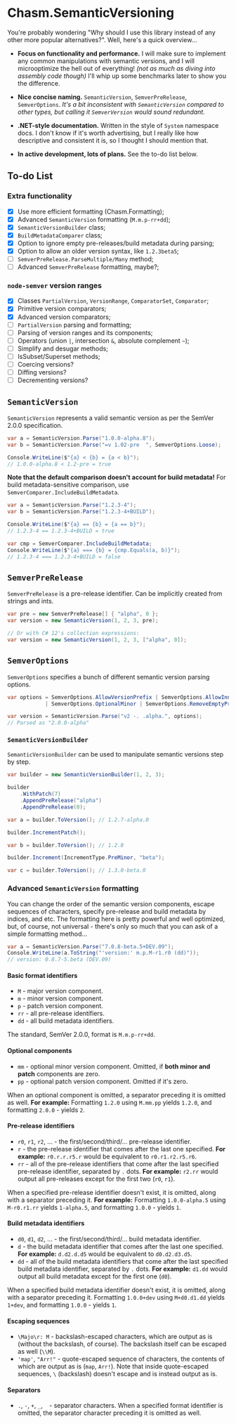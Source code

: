 # Chasm.SemanticVersioning

You're probably wondering "Why should I use this library instead of any other more popular alternatives?". Well, here's a quick overview...

- **Focus on functionality and performance.** I will make sure to implement any common manipulations with semantic versions, and I will microoptimize the hell out of everything! *(not as much as diving into assembly code though)* I'll whip up some benchmarks later to show you the difference.

- **Nice concise naming.** `SemanticVersion`, `SemverPreRelease`, `SemverOptions`. *It's a bit inconsistent with `SemanticVersion` compared to other types, but calling it `SemverVersion` would sound redundant.*

- **.NET-style documentation.** Written in the style of `System` namespace docs. I don't know if it's worth advertising, but I really like how descriptive and consistent it is, so I thought I should mention that.

- **In active development, lots of plans.** See the to-do list below.

## To-do List

### Extra functionality

- [x] Use more efficient formatting (Chasm.Formatting);
- [x] Advanced `SemanticVersion` formatting (`M.m.p-rr+dd`);
- [x] `SemanticVersionBuilder` class;
- [x] `BuildMetadataComparer` class;
- [x] Option to ignore empty pre-releases/build metadata during parsing;
- [x] Option to allow an older version syntax, like `1.2.3beta5`;
- [ ] `SemverPreRelease.ParseMultiple/Many` method;
- [ ] Advanced `SemverPreRelease` formatting, maybe?;

### `node-semver` version ranges

- [x] Classes `PartialVersion`, `VersionRange`, `ComparatorSet`, `Comparator`;
- [x] Primitive version comparators;
- [x] Advanced version comparators;
- [ ] `PartialVersion` parsing and formatting;
- [ ] Parsing of version ranges and its components;
- [ ] Operators (union `|`, intersection `&`, absolute complement `~`);
- [ ] Simplify and desugar methods;
- [ ] IsSubset/Superset methods;
- [ ] Coercing versions?
- [ ] Diffing versions?
- [ ] Decrementing versions?

## `SemanticVersion`

`SemanticVersion` represents a valid semantic version as per the SemVer 2.0.0 specification.

```cs
var a = SemanticVersion.Parse("1.0.0-alpha.8");
var b = SemanticVersion.Parse("=v 1.02-pre  ", SemverOptions.Loose);

Console.WriteLine($"{a} < {b} = {a < b}");
// 1.0.0-alpha.8 < 1.2-pre = true
```

**Note that the default comparison doesn't account for build metadata!** For build metadata-sensitive comparison, use `SemverComparer.IncludeBuildMetadata`.

```cs
var a = SemanticVersion.Parse("1.2.3-4");
var b = SemanticVersion.Parse("1.2.3-4+BUILD");

Console.WriteLine($"{a} == {b} = {a == b}");
// 1.2.3-4 == 1.2.3-4+BUILD = true

var cmp = SemverComparer.IncludeBuildMetadata;
Console.WriteLine($"{a} === {b} = {cmp.Equals(a, b)}");
// 1.2.3-4 === 1.2.3-4+BUILD = false
```

## `SemverPreRelease`

`SemverPreRelease` is a pre-release identifier. Can be implicitly created from strings and ints.

```cs
var pre = new SemverPreRelease[] { "alpha", 0 };
var version = new SemanticVersion(1, 2, 3, pre);

// Or with C# 12's collection expressions:
var version = new SemanticVersion(1, 2, 3, ["alpha", 0]);
```

## `SemverOptions`

`SemverOptions` specifies a bunch of different semantic version parsing options.

```cs
var options = SemverOptions.AllowVersionPrefix | SemverOptions.AllowInnerWhite
            | SemverOptions.OptionalMinor | SemverOptions.RemoveEmptyPreReleases;

var version = SemanticVersion.Parse("v2 -. .alpha.", options);
// Parsed as "2.0.0-alpha"
```

### `SemanticVersionBuilder`

`SemanticVersionBuilder` can be used to manipulate semantic versions step by step.

```cs
var builder = new SemanticVersionBuilder(1, 2, 3);

builder
    .WithPatch(7)
    .AppendPreRelease("alpha")
    .AppendPreRelease(0);

var a = builder.ToVersion(); // 1.2.7-alpha.0

builder.IncrementPatch();

var b = builder.ToVersion(); // 1.2.8

builder.Increment(IncrementType.PreMinor, "beta");

var c = builder.ToVersion(); // 1.3.0-beta.0
```

### Advanced `SemanticVersion` formatting

You can change the order of the semantic version components, escape sequences of characters, specify pre-release and build metadata by indices, and etc. The formatting here is pretty powerful and well optimized, but, of course, not universal - there's only so much that you can ask of a simple formatting method...

```cs
var a = SemanticVersion.Parse("7.0.8-beta.5+DEV.09");
Console.WriteLine(a.ToString("'version:' m.p.M-r1.r0 (dd)"));
// version: 0.8.7-5.beta (DEV.09)
```

#### Basic format identifiers
- `M` - major version component.
- `m` - minor version component.
- `p` - patch version component.
- `rr` - all pre-release identifiers.
- `dd` - all build metadata identifiers.

The standard, SemVer 2.0.0, format is `M.m.p-rr+dd`.

#### Optional components
- `mm` - optional minor version component. Omitted, if **both minor and patch** components are zero.
- `pp` - optional patch version component. Omitted if it's zero.

When an optional component is omitted, a separator preceding it is omitted as well. **For example:** Formatting `1.2.0` using `M.mm.pp` yields `1.2.0`, and formatting `2.0.0` - yields `2`.

#### Pre-release identifiers
- `r0`, `r1`, `r2`, … - the first/second/third/… pre-release identifier.
- `r` - the pre-release identifier that comes after the last one specified. **For example:** `r0.r.r.r5.r` would be equivalent to `r0.r1.r2.r5.r6`.
- `rr` - all of the pre-release identifiers that come after the last specified pre-release identifier, separated by `.` dots. **For example:** `r2.rr` would output all pre-releases except for the first two (`r0`, `r1`).

When a specified pre-release identifier doesn't exist, it is omitted, along with a separator preceding it. **For example:** Formatting `1.0.0-alpha.5` using `M-r0.r1.rr` yields `1-alpha.5`, and formatting `1.0.0` - yields `1`.

#### Build metadata identifiers
- `d0`, `d1`, `d2`, … - the first/second/third/… build metadata identifier.
- `d` - the build metadata identifier that comes after the last one specified. **For example:** `d.d2.d.d5` would be equivalent to `d0.d2.d3.d5`.
- `dd` - all of the build metadata identifiers that come after the last specified build metadata identifier, separated by `.` dots. **For example:** `d1.dd` would output all build metadata except for the first one (`d0`).

When a specified build metadata identifier doesn't exist, it is omitted, along with a separator preceding it. Formatting `1.0.0+dev` using `M+d0.d1.dd` yields `1+dev`, and formatting `1.0.0` - yields `1`.

#### Escaping sequences
- `\Majo\r: M` - backslash-escaped characters, which are output as is (without the backslash, of course). The backslash itself can be escaped as well (`\\M`).
- `'map'`, `"Arr!"` - quote-escaped sequence of characters, the contents of which are output as is (`map`, `Arr!`). Note that inside quote-escaped sequences, `\` (backslash) doesn't escape and is instead output as is.

#### Separators
- `.`, `-`, `+`, `_`, ` ` - separator characters. When a specified format identifier is omitted, the separator character preceding it is omitted as well.
